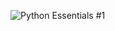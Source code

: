 ![Python Essentials #1](https://github.com/MRxLJE10/MRxLJE10/assets/166876955/15cb968c-7450-4f8c-b193-d537785b3190)
